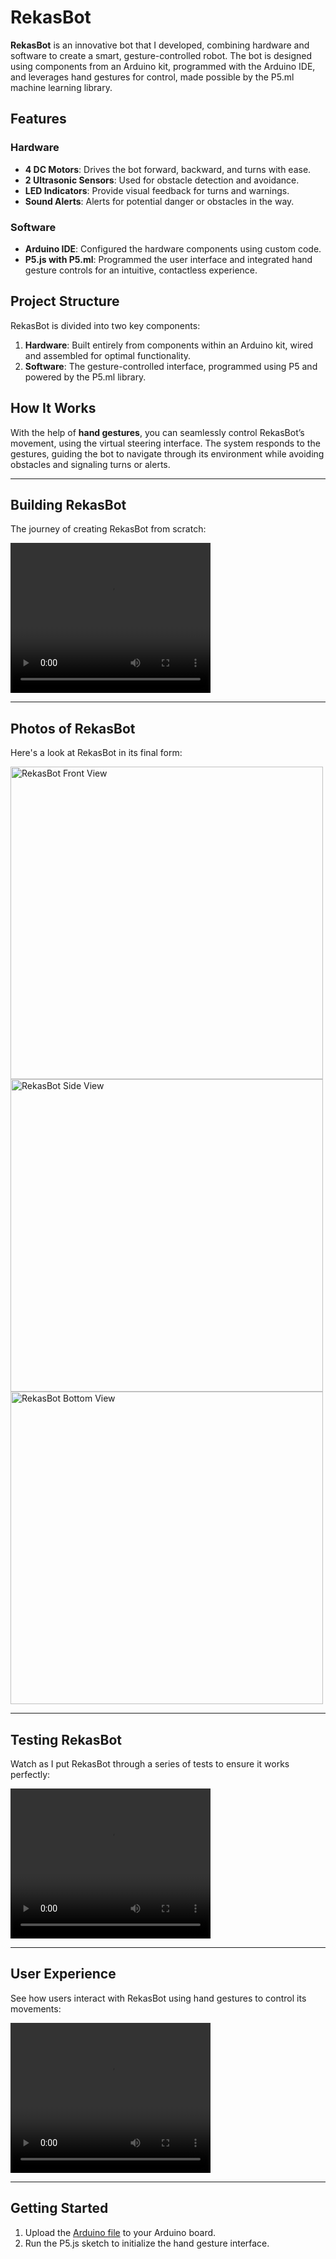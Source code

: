 # RekasBot

**RekasBot** is an innovative bot that I developed, combining hardware and software to create a smart, gesture-controlled robot. The bot is designed using components from an Arduino kit, programmed with the Arduino IDE, and leverages hand gestures for control, made possible by the P5.ml machine learning library.

## Features

### Hardware
- **4 DC Motors**: Drives the bot forward, backward, and turns with ease.
- **2 Ultrasonic Sensors**: Used for obstacle detection and avoidance.
- **LED Indicators**: Provide visual feedback for turns and warnings.
- **Sound Alerts**: Alerts for potential danger or obstacles in the way.

### Software
- **Arduino IDE**: Configured the hardware components using custom code.
- **P5.js with P5.ml**: Programmed the user interface and integrated hand gesture controls for an intuitive, contactless experience.

## Project Structure
RekasBot is divided into two key components:
1. **Hardware**: Built entirely from components within an Arduino kit, wired and assembled for optimal functionality.
2. **Software**: The gesture-controlled interface, programmed using P5 and powered by the P5.ml library.

## How It Works
With the help of **hand gestures**, you can seamlessly control RekasBot’s movement, using the virtual steering interface. The system responds to the gestures, guiding the bot to navigate through its environment while avoiding obstacles and signaling turns or alerts.

---

## Building RekasBot

The journey of creating RekasBot from scratch:

<video width="320" height="240" controls>
  <source src="./RekasBotAssets/Build.mp4" type="video/mp4">
  Your browser does not support the video tag.
</video>

---

## Photos of RekasBot

Here's a look at RekasBot in its final form:

<img src="./RekasBotAssets/FrontView.jpg" alt="RekasBot Front View" width="500">
<img src="./RekasBotAssets/FrontView.jpg" alt="RekasBot Side View" width="500">
<img src="./RekasBotAssets/FrontView.jpg" alt="RekasBot Bottom View" width="500">

---

## Testing RekasBot

Watch as I put RekasBot through a series of tests to ensure it works perfectly:

<video width="320" height="240" controls>
  <source src="path-to-video-2" type="video/mp4">
  Your browser does not support the video tag.
</video>

---

## User Experience

See how users interact with RekasBot using hand gestures to control its movements:

<video width="320" height="240" controls>
  <source src="path-to-video-3" type="video/mp4">
  Your browser does not support the video tag.
</video>

---

## Getting Started

1. Upload the <a href='./FinalProject.ino'>Arduino file</a> to your Arduino board.
2. Run the P5.js sketch to initialize the hand gesture interface.
